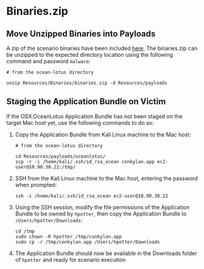 # Binaries.zip

## Move Unzipped Binaries into Payloads

A zip of the scenario binaries have been included [here](../Binaries/binaries.zip).
The binaries.zip can be unzipped to the expected directory location using the
following command and password `malware`:

```
# from the ocean-lotus directory

unzip Resources/Binaries/binaries.zip -d Resources/payloads
```

## Staging the Application Bundle on Victim

If the OSX.OceanLotus Application Bundle has not been staged on the target
Mac host yet, use the following commands to do so:

1. Copy the Application Bundle from Kali Linux machine to the Mac host:
    ```
    # from the ocean-lotus directory
    
    cd Resources/payloads/oceanlotus/
    scp -r -i /home/kali/.ssh/id_rsa_ocean conkylan.app ec2-user@10.90.30.22:/tmp/
    ```

1. SSH from the Kali Linux machine to the Mac host, entering the password when
prompted:
    ```
    ssh -i /home/kali/.ssh/id_rsa_ocean ec2-user@10.90.30.22
    ```

1. Using the SSH session, modify the file permissions of the Application Bundle
to be owned by `hpotter`, then copy the Application Bundle to
`/Users/hpotter/Downloads`:
    ```
    cd /tmp
    sudo chown -R hpotter /tmp/conkylan.app
    sudo cp -r /tmp/conkylan.app /Users/hpotter/Downloads
    ```

1. The Application Bundle should now be available in the Downloads folder of
`hpotter` and ready for scenario execution